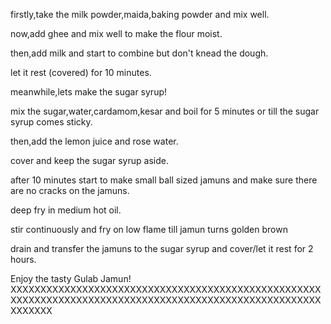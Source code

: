 firstly,take the milk powder,maida,baking powder and mix well.

now,add ghee and mix well to make the flour moist.

then,add milk and start to combine but don't knead the dough.

let it rest (covered) for 10 minutes.

meanwhile,lets make the sugar syrup!

mix the sugar,water,cardamom,kesar and boil for 5 minutes or till the sugar syrup comes sticky.

then,add the lemon juice and rose water.

cover and keep the sugar syrup aside.

after 10 minutes start to make small ball sized jamuns and make sure there are no cracks on the jamuns.

deep fry in medium hot oil.

stir continuously and fry on low flame till jamun turns golden brown

drain and transfer the jamuns to the sugar syrup and cover/let it rest for 2 hours.


Enjoy the tasty Gulab Jamun!
XXXXXXXXXXXXXXXXXXXXXXXXXXXXXXXXXXXXXXXXXXXXXXXXXXXXXXXXXXXXXXXXXXXXXXXXXXXXXXXXXXXXXXXXXXXXXXXXXXXXXXXXXXXXXXX